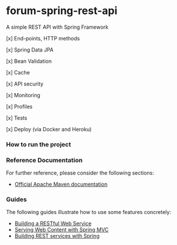 # forum-spring-rest-api
A simple REST API with Spring Framework

[x] End-points, HTTP methods

[x] Spring Data JPA

[x] Bean Validation

[x] Cache

[x] API security

[x] Monitoring

[x] Profiles

[x] Tests

[x] Deploy (via Docker and Heroku)



### How to run the project


### Reference Documentation
For further reference, please consider the following sections:

* [Official Apache Maven documentation](https://maven.apache.org/guides/index.html)

### Guides
The following guides illustrate how to use some features concretely:

* [Building a RESTful Web Service](https://spring.io/guides/gs/rest-service/)
* [Serving Web Content with Spring MVC](https://spring.io/guides/gs/serving-web-content/)
* [Building REST services with Spring](https://spring.io/guides/tutorials/bookmarks/)

